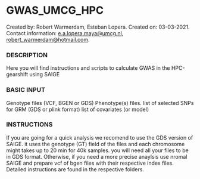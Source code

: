 # GWAS_UMCG_HPC

Created by: Robert Warmerdam, Esteban Lopera.
Created on: 03-03-2021.
Contact information: e.a.lopera.maya@umcg.nl, robert_warmerdam@hotmail.com.

### DESCRIPTION
Here you will find instructions and scripts to calculate GWAS in the HPC-gearshift using SAIGE

### BASIC INPUT
Genotype files (VCF, BGEN or GDS)
Phenotype(s) files.
list of selected SNPs for GRM  (GDS or plink format)
list of covariates (or model)

### INSTRUCTIONS
If you are going for a quick analysis we recomend to use the GDS version of SAIGE. it uses the genotype (GT) field of the files and each chromosome might takes up to 20 min for 40k samples. you will need all your files to be in GDS format. Otherwise, if you need a more precise anaylsis use nromal SAIGE and prepare vcf of bgen files with their respective index files.
Detailed instructions are found in the respective folders.
